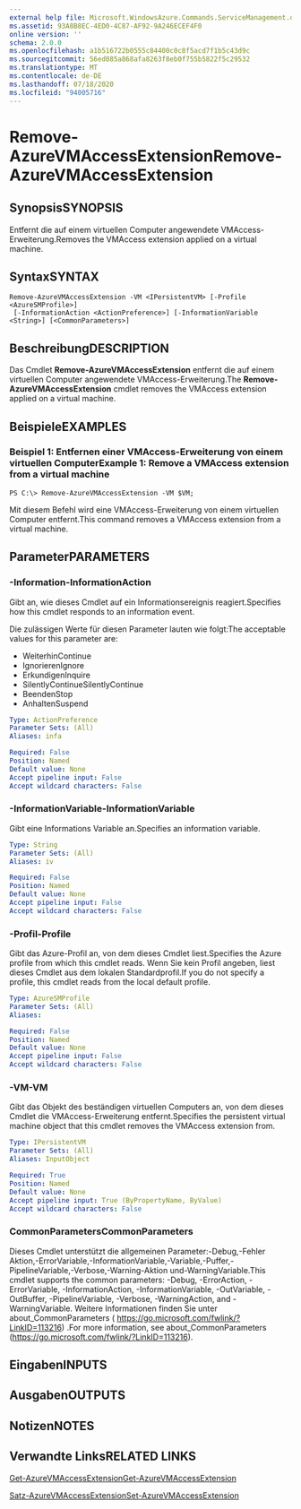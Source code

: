 ```yaml
---
external help file: Microsoft.WindowsAzure.Commands.ServiceManagement.dll-Help.xml
ms.assetid: 93A8B8EC-4ED0-4C87-AF92-9A246ECEF4F0
online version: ''
schema: 2.0.0
ms.openlocfilehash: a1b516722b0555c84400c0c8f5acd7f1b5c43d9c
ms.sourcegitcommit: 56ed085a868afa8263f8eb0f755b5822f5c29532
ms.translationtype: MT
ms.contentlocale: de-DE
ms.lasthandoff: 07/18/2020
ms.locfileid: "94005716"
---
```

# <span data-ttu-id="9f3e3-101">Remove-AzureVMAccessExtension</span><span class="sxs-lookup"><span data-stu-id="9f3e3-101">Remove-AzureVMAccessExtension</span></span>

## <span data-ttu-id="9f3e3-102">Synopsis</span><span class="sxs-lookup"><span data-stu-id="9f3e3-102">SYNOPSIS</span></span>
<span data-ttu-id="9f3e3-103">Entfernt die auf einem virtuellen Computer angewendete VMAccess-Erweiterung.</span><span class="sxs-lookup"><span data-stu-id="9f3e3-103">Removes the VMAccess extension applied on a virtual machine.</span></span>

## <span data-ttu-id="9f3e3-104">Syntax</span><span class="sxs-lookup"><span data-stu-id="9f3e3-104">SYNTAX</span></span>

```
Remove-AzureVMAccessExtension -VM <IPersistentVM> [-Profile <AzureSMProfile>]
 [-InformationAction <ActionPreference>] [-InformationVariable <String>] [<CommonParameters>]
```

## <span data-ttu-id="9f3e3-105">Beschreibung</span><span class="sxs-lookup"><span data-stu-id="9f3e3-105">DESCRIPTION</span></span>
<span data-ttu-id="9f3e3-106">Das Cmdlet **Remove-AzureVMAccessExtension** entfernt die auf einem virtuellen Computer angewendete VMAccess-Erweiterung.</span><span class="sxs-lookup"><span data-stu-id="9f3e3-106">The **Remove-AzureVMAccessExtension** cmdlet removes the VMAccess extension applied on a virtual machine.</span></span>

## <span data-ttu-id="9f3e3-107">Beispiele</span><span class="sxs-lookup"><span data-stu-id="9f3e3-107">EXAMPLES</span></span>

### <span data-ttu-id="9f3e3-108">Beispiel 1: Entfernen einer VMAccess-Erweiterung von einem virtuellen Computer</span><span class="sxs-lookup"><span data-stu-id="9f3e3-108">Example 1: Remove a VMAccess extension from a virtual machine</span></span>
```
PS C:\> Remove-AzureVMAccessExtension -VM $VM;
```

<span data-ttu-id="9f3e3-109">Mit diesem Befehl wird eine VMAccess-Erweiterung von einem virtuellen Computer entfernt.</span><span class="sxs-lookup"><span data-stu-id="9f3e3-109">This command removes a VMAccess extension from a virtual machine.</span></span>

## <span data-ttu-id="9f3e3-110">Parameter</span><span class="sxs-lookup"><span data-stu-id="9f3e3-110">PARAMETERS</span></span>

### <span data-ttu-id="9f3e3-111">-Information</span><span class="sxs-lookup"><span data-stu-id="9f3e3-111">-InformationAction</span></span>
<span data-ttu-id="9f3e3-112">Gibt an, wie dieses Cmdlet auf ein Informationsereignis reagiert.</span><span class="sxs-lookup"><span data-stu-id="9f3e3-112">Specifies how this cmdlet responds to an information event.</span></span>

<span data-ttu-id="9f3e3-113">Die zulässigen Werte für diesen Parameter lauten wie folgt:</span><span class="sxs-lookup"><span data-stu-id="9f3e3-113">The acceptable values for this parameter are:</span></span>

- <span data-ttu-id="9f3e3-114">Weiterhin</span><span class="sxs-lookup"><span data-stu-id="9f3e3-114">Continue</span></span>
- <span data-ttu-id="9f3e3-115">Ignorieren</span><span class="sxs-lookup"><span data-stu-id="9f3e3-115">Ignore</span></span>
- <span data-ttu-id="9f3e3-116">Erkundigen</span><span class="sxs-lookup"><span data-stu-id="9f3e3-116">Inquire</span></span>
- <span data-ttu-id="9f3e3-117">SilentlyContinue</span><span class="sxs-lookup"><span data-stu-id="9f3e3-117">SilentlyContinue</span></span>
- <span data-ttu-id="9f3e3-118">Beenden</span><span class="sxs-lookup"><span data-stu-id="9f3e3-118">Stop</span></span>
- <span data-ttu-id="9f3e3-119">Anhalten</span><span class="sxs-lookup"><span data-stu-id="9f3e3-119">Suspend</span></span>

```yaml
Type: ActionPreference
Parameter Sets: (All)
Aliases: infa

Required: False
Position: Named
Default value: None
Accept pipeline input: False
Accept wildcard characters: False
```

### <span data-ttu-id="9f3e3-120">-InformationVariable</span><span class="sxs-lookup"><span data-stu-id="9f3e3-120">-InformationVariable</span></span>
<span data-ttu-id="9f3e3-121">Gibt eine Informations Variable an.</span><span class="sxs-lookup"><span data-stu-id="9f3e3-121">Specifies an information variable.</span></span>

```yaml
Type: String
Parameter Sets: (All)
Aliases: iv

Required: False
Position: Named
Default value: None
Accept pipeline input: False
Accept wildcard characters: False
```

### <span data-ttu-id="9f3e3-122">-Profil</span><span class="sxs-lookup"><span data-stu-id="9f3e3-122">-Profile</span></span>
<span data-ttu-id="9f3e3-123">Gibt das Azure-Profil an, von dem dieses Cmdlet liest.</span><span class="sxs-lookup"><span data-stu-id="9f3e3-123">Specifies the Azure profile from which this cmdlet reads.</span></span>
<span data-ttu-id="9f3e3-124">Wenn Sie kein Profil angeben, liest dieses Cmdlet aus dem lokalen Standardprofil.</span><span class="sxs-lookup"><span data-stu-id="9f3e3-124">If you do not specify a profile, this cmdlet reads from the local default profile.</span></span>

```yaml
Type: AzureSMProfile
Parameter Sets: (All)
Aliases: 

Required: False
Position: Named
Default value: None
Accept pipeline input: False
Accept wildcard characters: False
```

### <span data-ttu-id="9f3e3-125">-VM</span><span class="sxs-lookup"><span data-stu-id="9f3e3-125">-VM</span></span>
<span data-ttu-id="9f3e3-126">Gibt das Objekt des beständigen virtuellen Computers an, von dem dieses Cmdlet die VMAccess-Erweiterung entfernt.</span><span class="sxs-lookup"><span data-stu-id="9f3e3-126">Specifies the persistent virtual machine object that this cmdlet removes the VMAccess extension from.</span></span>

```yaml
Type: IPersistentVM
Parameter Sets: (All)
Aliases: InputObject

Required: True
Position: Named
Default value: None
Accept pipeline input: True (ByPropertyName, ByValue)
Accept wildcard characters: False
```

### <span data-ttu-id="9f3e3-127">CommonParameters</span><span class="sxs-lookup"><span data-stu-id="9f3e3-127">CommonParameters</span></span>
<span data-ttu-id="9f3e3-128">Dieses Cmdlet unterstützt die allgemeinen Parameter:-Debug,-Fehler Aktion,-ErrorVariable,-InformationVariable,-Variable,-Puffer,-PipelineVariable,-Verbose,-Warning-Aktion und-WarningVariable.</span><span class="sxs-lookup"><span data-stu-id="9f3e3-128">This cmdlet supports the common parameters: -Debug, -ErrorAction, -ErrorVariable, -InformationAction, -InformationVariable, -OutVariable, -OutBuffer, -PipelineVariable, -Verbose, -WarningAction, and -WarningVariable.</span></span> <span data-ttu-id="9f3e3-129">Weitere Informationen finden Sie unter about_CommonParameters ( https://go.microsoft.com/fwlink/?LinkID=113216) .</span><span class="sxs-lookup"><span data-stu-id="9f3e3-129">For more information, see about_CommonParameters (https://go.microsoft.com/fwlink/?LinkID=113216).</span></span>

## <span data-ttu-id="9f3e3-130">Eingaben</span><span class="sxs-lookup"><span data-stu-id="9f3e3-130">INPUTS</span></span>

## <span data-ttu-id="9f3e3-131">Ausgaben</span><span class="sxs-lookup"><span data-stu-id="9f3e3-131">OUTPUTS</span></span>

## <span data-ttu-id="9f3e3-132">Notizen</span><span class="sxs-lookup"><span data-stu-id="9f3e3-132">NOTES</span></span>

## <span data-ttu-id="9f3e3-133">Verwandte Links</span><span class="sxs-lookup"><span data-stu-id="9f3e3-133">RELATED LINKS</span></span>

[<span data-ttu-id="9f3e3-134">Get-AzureVMAccessExtension</span><span class="sxs-lookup"><span data-stu-id="9f3e3-134">Get-AzureVMAccessExtension</span></span>](./Get-AzureVMAccessExtension.md)

[<span data-ttu-id="9f3e3-135">Satz-AzureVMAccessExtension</span><span class="sxs-lookup"><span data-stu-id="9f3e3-135">Set-AzureVMAccessExtension</span></span>](./Set-AzureVMAccessExtension.md)


